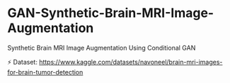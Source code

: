# GAN-Synthetic-Brain-MRI-Image-Augmentation
Synthetic Brain MRI Image Augmentation Using Conditional GAN 


⚡ Dataset: https://www.kaggle.com/datasets/navoneel/brain-mri-images-for-brain-tumor-detection

